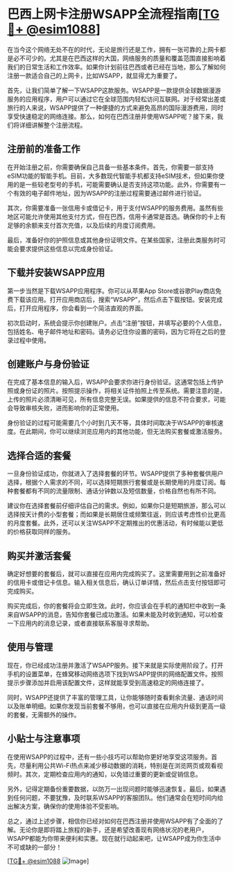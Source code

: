 # 巴西上网卡注册WSAPP全流程指南[[TG💪+ @esim1088](https://t.me/s/esim1088)]

在当今这个网络无处不在的时代，无论是旅行还是工作，拥有一张可靠的上网卡都是必不可少的。尤其是在巴西这样的大国，网络服务的质量和覆盖范围直接影响着我们的日常生活和工作效率。如果你计划前往巴西或者已经在当地，那么了解如何注册一款适合自己的上网卡，比如WSAPP，就显得尤为重要了。

首先，让我们简单了解一下WSAPP这款服务。WSAPP是一款提供全球数据漫游服务的应用程序，用户可以通过它在全球范围内轻松访问互联网。对于经常出差或旅行的人来说，WSAPP提供了一种便捷的方式来避免高昂的国际漫游费用，同时享受快速稳定的网络连接。那么，如何在巴西注册并使用WSAPP呢？接下来，我们将详细讲解整个注册流程。

## 注册前的准备工作

在开始注册之前，你需要确保自己具备一些基本条件。首先，你需要一部支持eSIM功能的智能手机。目前，大多数现代智能手机都支持eSIM技术，但如果你使用的是一些较老型号的手机，可能需要确认是否支持这项功能。此外，你需要有一个有效的电子邮件地址，因为WSAPP的注册过程需要通过邮件进行验证。

其次，你需要准备一张信用卡或借记卡，用于支付WSAPP的服务费用。虽然有些地区可能允许使用其他支付方式，但在巴西，信用卡通常是首选。确保你的卡上有足够的余额来支付首次充值，以及后续的月度订阅费用。

最后，准备好你的护照信息或其他身份证明文件。在某些国家，注册此类服务时可能会要求提供这些信息以完成身份验证。

## 下载并安装WSAPP应用

第一步当然是下载WSAPP应用程序。你可以从苹果App Store或谷歌Play商店免费下载该应用。打开应用商店后，搜索“WSAPP”，然后点击下载按钮。安装完成后，打开应用程序，你会看到一个简洁直观的界面。

初次启动时，系统会提示你创建账户。点击“注册”按钮，并填写必要的个人信息，包括姓名、电子邮件地址和密码。请务必记住你设置的密码，因为它将在之后的登录过程中使用。

## 创建账户与身份验证

在完成了基本信息的输入后，WSAPP会要求你进行身份验证。这通常包括上传护照或身份证的照片。按照提示操作，将相关证件拍照上传至系统。需要注意的是，上传的照片必须清晰可见，所有信息完整无误。如果提供的信息不符合要求，可能会导致审核失败，进而影响你的正常使用。

身份验证的过程可能需要几个小时到几天不等，具体时间取决于WSAPP的审核速度。在此期间，你可以继续浏览应用内的其他功能，但无法购买套餐或激活服务。

## 选择合适的套餐

一旦身份验证成功，你就进入了选择套餐的环节。WSAPP提供了多种套餐供用户选择，根据个人需求的不同，可以选择短期旅行套餐或是长期使用的月度订阅。每种套餐都有不同的流量限制、通话分钟数以及短信数量，价格自然也有所不同。

建议你在选择套餐前仔细评估自己的需求。例如，如果你只是短期旅游，那么可以选择按天计费的小型套餐；而如果是长期居住或频繁往返，则应该考虑性价比更高的月度套餐。此外，还可以关注WSAPP不定期推出的优惠活动，有时候能以更低的价格获取同样的服务。

## 购买并激活套餐

确定好想要的套餐后，就可以直接在应用内完成购买了。这里需要用到之前准备好的信用卡或借记卡信息。输入相关信息后，确认订单详情，然后点击支付按钮即可完成购买。

购买完成后，你的套餐将会立即生效。此时，你应该会在手机的通知栏中收到一条来自WSAPP的消息，告知你套餐已成功激活。如果未能及时收到通知，可以检查一下应用内的消息记录，或者直接联系客服寻求帮助。

## 使用与管理

现在，你已经成功注册并激活了WSAPP服务。接下来就是实际使用阶段了。打开手机的设置菜单，在蜂窝移动网络选项下找到WSAPP提供的网络配置文件。按照提示步骤添加并启用该配置文件，这样就能享受到高速稳定的网络连接了。

同时，WSAPP还提供了丰富的管理工具，让你能够随时查看剩余流量、通话时间以及账单明细。如果你发现当前套餐不够用，也可以直接在应用内升级到更高一级的套餐，无需额外的操作。

## 小贴士与注意事项

在使用WSAPP的过程中，还有一些小技巧可以帮助你更好地享受这项服务。首先，尽量利用公共Wi-Fi热点来减少移动数据的消耗，特别是在浏览网页或观看视频时。其次，定期检查应用内的通知，以免错过重要的更新或促销信息。

另外，记得定期备份重要数据，以防万一出现问题时能够迅速恢复。最后，如果遇到任何问题，不要犹豫，及时联系WSAPP的客服团队。他们通常会在短时间内给出解决方案，确保你的使用体验不受影响。

总之，通过上述步骤，相信你已经对如何在巴西注册并使用WSAPP有了全面的了解。无论你是即将踏上旅程的新手，还是希望改善现有网络状况的老用户，WSAPP都能为你带来便利和实惠。现在就行动起来吧，让WSAPP成为你生活中不可或缺的一部分！

[[TG💪+ @esim1088](https://t.me/s/esim1088) ![Image](https://i.postimg.cc/4NQfJmqS/Snipaste-2025-05-13-00-14-12.png)]